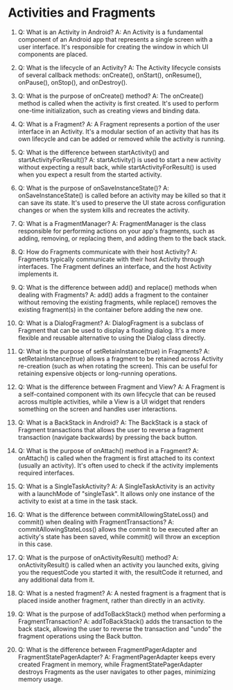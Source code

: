 # Activities and Fragments

1. Q: What is an Activity in Android?
   A: An Activity is a fundamental component of an Android app that represents a single screen with a user interface. It's responsible for creating the window in which UI components are placed.

2. Q: What is the lifecycle of an Activity?
   A: The Activity lifecycle consists of several callback methods: onCreate(), onStart(), onResume(), onPause(), onStop(), and onDestroy().

3. Q: What is the purpose of onCreate() method?
   A: The onCreate() method is called when the activity is first created. It's used to perform one-time initialization, such as creating views and binding data.

4. Q: What is a Fragment?
   A: A Fragment represents a portion of the user interface in an Activity. It's a modular section of an activity that has its own lifecycle and can be added or removed while the activity is running.

5. Q: What is the difference between startActivity() and startActivityForResult()?
   A: startActivity() is used to start a new activity without expecting a result back, while startActivityForResult() is used when you expect a result from the started activity.

6. Q: What is the purpose of onSaveInstanceState()?
   A: onSaveInstanceState() is called before an activity may be killed so that it can save its state. It's used to preserve the UI state across configuration changes or when the system kills and recreates the activity.

7. Q: What is a FragmentManager?
   A: FragmentManager is the class responsible for performing actions on your app's fragments, such as adding, removing, or replacing them, and adding them to the back stack.

8. Q: How do Fragments communicate with their host Activity?
   A: Fragments typically communicate with their host Activity through interfaces. The Fragment defines an interface, and the host Activity implements it.

9. Q: What is the difference between add() and replace() methods when dealing with Fragments?
   A: add() adds a fragment to the container without removing the existing fragments, while replace() removes the existing fragment(s) in the container before adding the new one.

10. Q: What is a DialogFragment?
    A: DialogFragment is a subclass of Fragment that can be used to display a floating dialog. It's a more flexible and reusable alternative to using the Dialog class directly.

11. Q: What is the purpose of setRetainInstance(true) in Fragments?
    A: setRetainInstance(true) allows a fragment to be retained across Activity re-creation (such as when rotating the screen). This can be useful for retaining expensive objects or long-running operations.

12. Q: What is the difference between Fragment and View?
    A: A Fragment is a self-contained component with its own lifecycle that can be reused across multiple activities, while a View is a UI widget that renders something on the screen and handles user interactions.

13. Q: What is a BackStack in Android?
    A: The BackStack is a stack of Fragment transactions that allows the user to reverse a fragment transaction (navigate backwards) by pressing the back button.

14. Q: What is the purpose of onAttach() method in a Fragment?
    A: onAttach() is called when the fragment is first attached to its context (usually an activity). It's often used to check if the activity implements required interfaces.

15. Q: What is a SingleTaskActivity?
    A: A SingleTaskActivity is an activity with a launchMode of "singleTask". It allows only one instance of the activity to exist at a time in the task stack.

16. Q: What is the difference between commitAllowingStateLoss() and commit() when dealing with FragmentTransactions?
    A: commitAllowingStateLoss() allows the commit to be executed after an activity's state has been saved, while commit() will throw an exception in this case.

17. Q: What is the purpose of onActivityResult() method?
    A: onActivityResult() is called when an activity you launched exits, giving you the requestCode you started it with, the resultCode it returned, and any additional data from it.

18. Q: What is a nested fragment?
    A: A nested fragment is a fragment that is placed inside another fragment, rather than directly in an activity.

19. Q: What is the purpose of addToBackStack() method when performing a FragmentTransaction?
    A: addToBackStack() adds the transaction to the back stack, allowing the user to reverse the transaction and "undo" the fragment operations using the Back button.

20. Q: What is the difference between FragmentPagerAdapter and FragmentStatePagerAdapter?
    A: FragmentPagerAdapter keeps every created Fragment in memory, while FragmentStatePagerAdapter destroys Fragments as the user navigates to other pages, minimizing memory usage.
